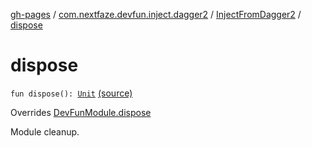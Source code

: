 [gh-pages](../../index.md) / [com.nextfaze.devfun.inject.dagger2](../index.md) / [InjectFromDagger2](index.md) / [dispose](.)

# dispose

`fun dispose(): `[`Unit`](https://kotlinlang.org/api/latest/jvm/stdlib/kotlin/-unit/index.html) [(source)](https://github.com/NextFaze/dev-fun/tree/master/devfun-inject-dagger2/src/main/java/com/nextfaze/devfun/inject/dagger2/Instances.kt#L177)

Overrides [DevFunModule.dispose](../../com.nextfaze.devfun.core/-dev-fun-module/dispose.md)

Module cleanup.

